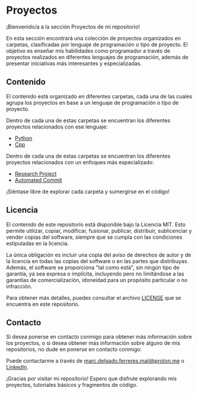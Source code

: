 # Proyectos

¡Bienvenido/a a la sección Proyectos de mi repositorio!

En esta sección encontrará una colección de proyectos organizados en carpetas, clasificadas por lenguaje de programación o tipo de proyecto. 
El objetivo es enseñar mis habilidades como programador a través de proyectos realizados en diferentes lenguajes de programación, además de presentar iniciativas más interesantes y especializadas.

## Contenido

El contenido está organizado en diferentes carpetas, cada una de las cuales agrupa los proyectos en base a un lenguaje de programación o tipo de proyecto.

Dentro de cada una de estas carpetas se encuentran los diferentes proyectos relacionados con ese lenguaje:

- [Python](./python)
- [Cpp](./cpp)

Dentro de cada una de estas carpetas se encuentran los diferentes proyectos relacionados con un enfoques más especializado:

- [Research Project](https://github.com/marc-delgado-ferreres/research-project)
- [Automated Commit](https://github.com/marc-delgado-ferreres/automated-commit)

¡Siéntase libre de explorar cada carpeta y sumergirse en el código!

## Licencia

El contenido de este repositorio está disponible bajo la Licencia MIT. Esto permite utilizar, copiar, modificar, fusionar, publicar, distribuir, sublicenciar y vender copias del software, siempre que se cumpla con las condiciones estipuladas en la licencia.

La única obligación es incluir una copia del aviso de derechos de autor y de la licencia en todas las copias del software o en las partes que distribuyas. Además, el software se proporciona "tal como está", sin ningún tipo de garantía, ya sea expresa o implícita, incluyendo pero no limitándose a las garantías de comercialización, idoneidad para un propósito particular o no infracción.

Para obtener más detalles, puedes consultar el archivo [LICENSE](./../LICENSE) que se encuentra en este repositorio.

## Contacto

Si desea ponerse en contacto conmigo para obtener más información sobre los proyectos, o si desea obtener más información sobre alguno de mis repositorios, no dude en ponerse en contacto conmigo:

Puede contactarme a través de [marc.delgado.ferreres.mail@proton.me](mailto:marc.delgado.ferreres.mail@proton.me) o [LinkedIn](https://www.linkedin.com/in/marc-delgado-ferreres).

¡Gracias por visitar mi repositorio! Espero que disfrute explorando mis proyectos, tutoriales básicos y fragmentos de código.